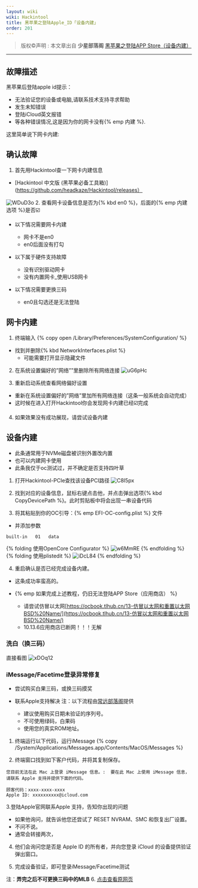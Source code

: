 ```yaml
---
layout: wiki
wiki: Hackintool
title: 黑苹果之登陆Apple_ID「设备内建」
order: 201
---
```

>版权©️声明 : 本文章出自 **少星部落阁** [黑苹果之登陆APP Store（设备内建）](https://shaoxing.vercel.app/ca810459.html)
------------
## 故障描述
黑苹果后登陆apple id提示：
- 无法验证您的设备或电脑,请联系技术支持寻求帮助
- 发生未知错误
- 登陆iCloud英文报错
- 等各种错误情况,这是因为你的网卡没有{% emp 内建 %}.

这里简单说下网卡内建:

## 确认故障
1. 首先用Hackintool查一下网卡内建信息
- [Hackintool 中文版 (黑苹果必备工具箱)](https://github.com/headkaze/Hackintool/releases）

![WDuD3o](https://cdn.jsdelivr.net/gh/muzishaoxing/Picture@main/uPic/WDuD3o.png)
2. 查看网卡设备信息是否为{% kbd en0 %}，后面的{% emp 内建选项 %}是否☑️
- 以下情况需要网卡内建
  - 网卡不是en0
  - en0后面没有打勾

- 以下属于硬件支持故障 
  - 没有识别驱动网卡
  - 没有内置网卡_使用USB网卡

- 以下情况需要更换三码
  - en0且勾选还是无法登陆

## 网卡内建

1. 终端输入
{% copy open /Library/Preferences/SystemConfiguration/ %}
- 找到并删除{% kbd NetworkInterfaces.plist %}
  - 可能需要打开显示隐藏文件

2. 在系统设置偏好的”网络””里删除所有网络连接
![uG6pHc](https://cdn.jsdelivr.net/gh/muzishaoxing/Picture@main/uPic/uG6pHc.png)

3. 重新启动系统查看网络偏好设置
- 重新在系统设置偏好的”网络”里加所有网络连接（这条一般系统会自动完成）
- 这时候在进入打开Hackintool你会发现网卡内建已经☑️完成

4. 如果效果没有成功展现，请尝试设备内建

## 设备内建
- 此条通常用于NVMe磁盘被识别外置改内置
- 也可以内建网卡使用
- 此条我仅于oc测试过，并不确定是否支持四叶草

1. 打开Hackintool-PCIe查找该设备PCI路径
![C8I5px](https://cdn.jsdelivr.net/gh/muzishaoxing/Picture@main/uPic/C8I5px.png)
2. 找到对应的设备信息，鼠标右键点击他，并点击弹出选项{% kbd CopyDevicePath %}。此时剪贴板中将会出现一串设备代码

3. 将其粘贴到你的OC引导：{% emp EFI-OC-config.plist %} 文件
- 并添加参数
```
built-in   01   data
```
{% folding 使用OpenCore Configurator %}
![w6MmRE](https://cdn.jsdelivr.net/gh/muzishaoxing/Picture@main/uPic/w6MmRE.png)
{% endfolding %}
{% folding 使用plistedit %}
![iDcL84](https://cdn.jsdelivr.net/gh/muzishaoxing/Picture@main/uPic/iDcL84.png)
{% endfolding %}

4. 重启确认是否已经完成设备内建。
  - 这条成功率蛮高的。

- {% emp 如果完成上述教程，仍旧无法登陆APP Store（应用商店） %}
  - 请尝试仿冒以太网[https://ocbook.tlhub.cn/13-仿冒以太网和重置以太网BSD%20Name/](https://ocbook.tlhub.cn/13-仿冒以太网和重置以太网BSD%20Name/)
  - 10.13.6应用商店已断网！！！无解

### 洗白（换三码）
直接看图
![xDOq12](https://cdn.jsdelivr.net/gh/muzishaoxing/Picture@main/uPic/Ppea54.png)

### iMessage/Facetime登录异常修复
- 尝试购买白果三码，或换三码摸奖

- 联系Apple支持解决
注：以下流程由[常远部落阁](http://blog.runebalot.cn)提供
  - 建议使用购买日期未验证的序列号。
  - 不可使用绿码，白果码
  - 使用您的真实ROM地址。

1. 终端运行以下代码，运行iMessage
{% copy /System/Applications/Messages.app/Contents/MacOS/Messages %}

2. 终端窗口找到如下客户代码，并将其复制保存。
```
您目前无法在此 Mac 上登录 iMessage 信息。:  要在此 Mac 上使用 iMessage 信息，请联系 Apple 支持并提供下面的代码。

顾客代码：xxxx-xxxx-xxxx
Apple ID: xxxxxxxxxx@icloud.com
```

3.登陆Apple官网联系Apple 支持，告知你出现的问题
  - 如果他询问，就告诉他您还尝试了 RESET NVRAM、SMC 和恢复出厂设置。
  - 不问不说。
  - 通常会转接两次，

4. 他们会询问您是否是 Apple ID 的所有者，并向您登录 iCloud 的设备提供验证弹出窗口。

5. 完成设备验证，即可登录iMessage/Facetime测试

注：**弄完之后不可更换三码中的MLB**
6. [点击查看原网页](http://blog.runebalot.cn/2021/03/13/Hackintosh_3/)
